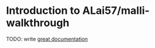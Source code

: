 # Introduction to ALai57/malli-walkthrough

TODO: write [great documentation](http://jacobian.org/writing/what-to-write/)
